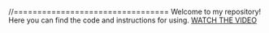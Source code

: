 
//=================================
Welcome to my repository! Here you can find the code and instructions for using.
[WATCH THE VIDEO](https://www.youtube.com/watch?v=ZIQGDrOPbmo)